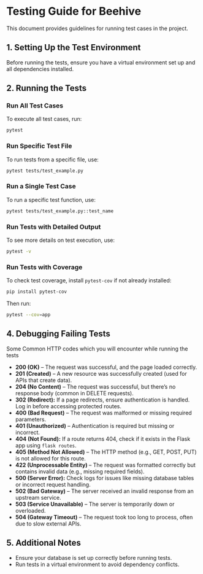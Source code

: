 # **Testing Guide for Beehive**  
This document provides guidelines for running test cases in the project.  

## **1. Setting Up the Test Environment**  
Before running the tests, ensure you have a virtual environment set up and all dependencies installed.  

## **2. Running the Tests**  

### **Run All Test Cases**  
To execute all test cases, run:  

```bash
pytest
```

### **Run Specific Test File**  
To run tests from a specific file, use:  

```bash
pytest tests/test_example.py
```

### **Run a Single Test Case**  
To run a specific test function, use:  

```bash
pytest tests/test_example.py::test_name
```

### **Run Tests with Detailed Output**  
To see more details on test execution, use:  

```bash
pytest -v
```

### **Run Tests with Coverage**  
To check test coverage, install `pytest-cov` if not already installed:  

```bash
pip install pytest-cov
```
Then run:  

```bash
pytest --cov=app
```


## **4. Debugging Failing Tests**  

Some Common HTTP codes which you will encounter while running the tests
- **200 (OK)** – The request was successful, and the page loaded correctly.  
- **201 (Created)** – A new resource was successfully created (used for APIs that create data).  
- **204 (No Content)** – The request was successful, but there’s no response body (common in DELETE requests).
- **302 (Redirect):** If a page redirects, ensure authentication is handled. Log in before accessing protected routes.
- **400 (Bad Request)** – The request was malformed or missing required parameters.
- **401 (Unauthorized)** – Authentication is required but missing or incorrect. 
- **404 (Not Found):** If a route returns 404, check if it exists in the Flask app using `flask routes`.
- **405 (Method Not Allowed)** – The HTTP method (e.g., GET, POST, PUT) is not allowed for this route.
- **422 (Unprocessable Entity)** – The request was formatted correctly but contains invalid data (e.g., missing required fields).
- **500 (Server Error):** Check logs for issues like missing database tables or incorrect request handling.
- **502 (Bad Gateway)** – The server received an invalid response from an upstream service.  
- **503 (Service Unavailable)** – The server is temporarily down or overloaded.   
- **504 (Gateway Timeout)** – The request took too long to process, often due to slow external APIs.   


## **5. Additional Notes**  

- Ensure your database is set up correctly before running tests.   
- Run tests in a virtual environment to avoid dependency conflicts.  
